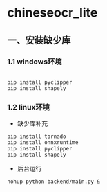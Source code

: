 # chineseocr_lite

## 一、安装缺少库

### 1.1 windows环境
```

pip install pyclipper
pip install shapely
```

### 1.2 linux环境

 - 缺少库补充

```
pip install tornado
pip install onnxruntime
pip install pyclipper
pip install shapely

```

 - 后台运行
```
nohup python backend/main.py &
```